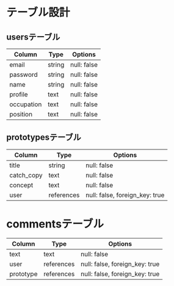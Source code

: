 # テーブル設計

## usersテーブル

| Column             | Type   | Options     |
| ------------------ | ------ | ----------- |
| email              | string | null: false |
| password           | string | null: false |
| name               | string | null: false |
| profile            | text   | null: false |
| occupation         | text   | null: false |
| position           | text   | null: false |


## prototypesテーブル

| Column             | Type   | Options     |
| ------------------ | ------ | ----------- |
| title              | string | null: false |
| catch_copy         | text   | null: false |
| concept            | text   | null: false |
| user               | references | null: false, foreign_key: true |

# commentsテーブル

| Column             | Type   | Options     |
| ------------------ | ------ | ----------- |
| text               | text   | null: false |
| user               | references | null: false, foreign_key: true|
| prototype          | references | null: false, foreign_key: true |
